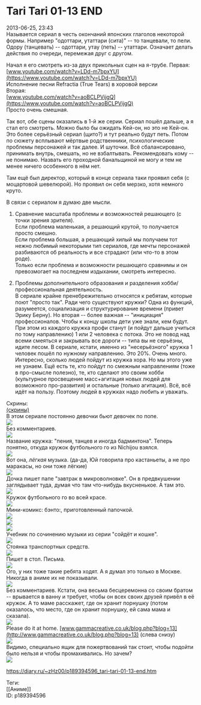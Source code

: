 Tari Tari 01-13 END
====================

   
 2013-06-25, 23:43   
  Называется сериал в честь окончаний японских глаголов некоторой формы. Например "одоттари, утаттари (сита)" -- то танцевали, то пели. Одору (танцевать) -- одоттари, утау (петь) -- утаттари. Означает делать действия по очереди, перемежая друг с другом.   
   
 Начал я его смотреть из-за двух прикольных сцен на я-трубе. Первая:   
  [www.youtube.com/watch?v=LDd-m7bpxYU](https://www.youtube.com/watch?v=LDd-m7bpxYU)    
 Исполнение песни Refractia (True Tears) в хоровой версии   
 Вторая:   
  [www.youtube.com/watch?v=aoBCLPVijgQ](https://www.youtube.com/watch?v=aoBCLPVijgQ)    
 Просто очень смешная.   
   
 Так вот, обе сцены оказались в 1-й же серии. Сериал пошёл дальше, а я стал его смотреть. Можно было бы ожидать Кей-он, но это не Кей-он. Это более серьёзный сериал (щито?) и тут реально будут петь. Потом по сюжету всплывают мёртвые родственники, психологические проблемы персонажей и так далее. И шуточки. Всё сбалансировано, принимать внутрь, смешать, но не взбалтывать. Рекомендовать кому -- не понимаю. Назвать его проходной банальщиной не могу и тем не менее ничего особенного в нём нет.   
   
 Там ещё был директор, который в конце сериала таки проявил себя (с моцартовой шевелюрой). Но проявил он себя мерзко, хотя немного круто.   
   
 В связи с сериалом я думаю две мысли.   
   
 1. Сравнение масштаба проблемы и возможностей решающего (с точки зрения зрителя).   
 Если проблема маленькая, а решающий крутой, то получается просто смешно.   
 Если проблема большая, а решающий хилый мы получаем тот нежно любимый некоторыми тип сериалов, где мечты персонажей разбиваются об реальность и все страдают (или что-то в этом роде).   
 Только если проблема и возможности решающего сравнимы и он превозмогает на последнем издыхании, смотреть интересно.   
   
 2. Проблемы дополнительного образования и разделения хобби/профессиональная деятельность.   
 В сериале крайне пренебрежительно относятся к ребятам, которые поют "просто так". Ради чего существуют кружки? Одна из функций, разумеется, социализация и структурирование времени (привет Эрику Берну). Но вторая -- более важная -- "инициация" профессионалов. Чтобы к концу школы дети уже знали, кем будут. При этом из каждого кружка профи станут (и пойдут дальше учиться по тому направлению) 1 или 2 человека с потока. Это не повод над всеми смеяться и закрывать все дороги -- типа вы не серьёзны, идите лесом. В сериале, кстати, именно из "несерьёзного" кружка 1 человек пошёл по нужному направлению. Это 20%. Очень много. Интересно, сколько людей пойдут из кружка хора. Но мы этого уже не узнаем. Ещё есть те, кто пойдут по смежным направлениям (тоже в про-смысле полезно), те, кто сделают это своим хобби (культурное просвещение масс+агитация новых людей для возможного про-развития) и остальные (только агитация). Всё, всё идёт на пользу. Поэтому людей в кружках надо любить и уважать.   
   
 Скрины:   
  [(скрины)](https://zHz00.diary.ru/p189394596.htm?index=1#linkmore189394596m1)       
 В этом сериале постоянно девочки бьют девочек по попе.   
  [![](pics/0654b7c068eft.jpg)](http://radikal.ru/f/s018.radikal.ru/i509/1306/30/0654b7c068ef.png)    
 Без комментариев.   
  [![](pics/10e46de79bfet.jpg)](http://radikal.ru/f/s52.radikal.ru/i138/1306/42/10e46de79bfe.png)    
 Название кружка: "пения, танцев и иногда бадминтона". Теперь понятно, откуда кружок футбольного го из Nichijou взялся.   
  [![](pics/27cdf149150dt.jpg)](http://radikal.ru/f/s019.radikal.ru/i624/1306/16/27cdf149150d.png)    
 Вот она,  *лёгкая*  музыка. (да-да, Юй говорила про кастаньеты, а не про маракасы, но они тоже лёгкие)   
  [![](pics/56f3b87dd6bbt.jpg)](http://radikal.ru/f/s001.radikal.ru/i196/1306/7d/56f3b87dd6bb.png)    
 Дочка пишет папе "завтрак в микроволновке". Он в предвкушении заглядывает туда, думая что там что-нибудь вкусненькое. А там это.   
  [![](pics/f9c628f007ect.jpg)](http://radikal.ru/f/s49.radikal.ru/i123/1306/be/f9c628f007ec.png)    
 Кружок футбольного го во всей красе.   
  [![](pics/f03daf5551bct.jpg)](http://radikal.ru/f/s55.radikal.ru/i148/1306/a7/f03daf5551bc.png)    
 Мини-комикс: бэнто:, приготовленный папочкой.   
  [![](pics/104f370fa894t.jpg)](http://radikal.ru/f/s018.radikal.ru/i520/1306/d1/104f370fa894.png)    
  [![](pics/ba50ca64f46dt.jpg)](http://radikal.ru/f/s61.radikal.ru/i171/1306/1b/ba50ca64f46d.png)    
  [![](pics/49732205cd44t.jpg)](http://radikal.ru/f/s017.radikal.ru/i426/1306/87/49732205cd44.png)    
 Учебник по сочинению музыки из серии "сойдёт и кошке".   
  [![](pics/d8c645e377c3t.jpg)](http://radikal.ru/f/s017.radikal.ru/i433/1306/39/d8c645e377c3.png)    
 Стоянка транспортных средств.   
  [![](pics/9a27209e98c8t.jpg)](http://radikal.ru/f/s019.radikal.ru/i632/1306/da/9a27209e98c8.png)    
 Пишет в стол. Письма.   
  [![](pics/66029bd25de4t.jpg)](http://radikal.ru/f/s53.radikal.ru/i139/1306/ef/66029bd25de4.png)    
 Ого, у них тоже такие ребята ходят. А я думал это только в Москве. Никогда в аниме их не показывали.   
  [![](pics/063703ddd8f3t.jpg)](http://radikal.ru/f/s019.radikal.ru/i627/1306/e5/063703ddd8f3.png)    
 Без комментариев. Кстати, она весьма бесцеремонна со своим братом -- врывается в ванну и требует, чтобы он всех своих друзей привёл в её кружок. А то маме расскажет, где он хранит порнушку (потом оказалось, что место, где он хранит порнушку, ей сама мама и сказала).   
  [![](pics/81ed18d523dct.jpg)](http://radikal.ru/f/i066.radikal.ru/1306/10/81ed18d523dc.png)    
 Please do it at home.  [www.gammacreative.co.uk/blog.php?blog=13](http://www.gammacreative.co.uk/blog.php?blog=13)  (слева снизу)   
  [![](pics/27057fd7f8dct.jpg)](http://radikal.ru/f/s017.radikal.ru/i426/1306/2b/27057fd7f8dc.png)    
 Видимо, специально ящик для пожертвований так стоит, чтобы подойти было нельзя и чтобы промахивались. Но зачем?   
  [![](pics/ce3fc84b0fbdt.jpg)](http://radikal.ru/f/s019.radikal.ru/i619/1306/3a/ce3fc84b0fbd.png)    
   
      
    
 <https://diary.ru/~zHz00/p189394596_tari-tari-01-13-end.htm>   
   
 Теги:   
 [[Аниме]]   
 ID: p189394596
